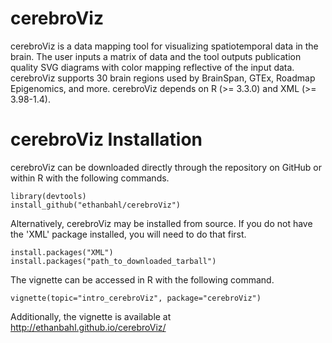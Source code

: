 # cerebroViz
cerebroViz is a data mapping tool for visualizing spatiotemporal
    data in the brain. The user inputs a matrix of data and the tool outputs
    publication quality SVG diagrams with color mapping reflective of the input
    data. cerebroViz supports 30 brain regions used by BrainSpan, GTEx, Roadmap
    Epigenomics, and more. cerebroViz depends on R (>= 3.3.0) and XML (>= 3.98-1.4).

# cerebroViz Installation
cerebroViz can be downloaded directly through the repository on GitHub or within R with the following commands.
```
library(devtools)
install_github("ethanbahl/cerebroViz")
```
Alternatively, cerebroViz may be installed from source. If you do not have the 'XML' package installed, you will need to do that first.
```
install.packages("XML")
install.packages("path_to_downloaded_tarball")
```
The vignette can be accessed in R with the following command.
```
vignette(topic="intro_cerebroViz", package="cerebroViz")
```
Additionally, the vignette is available at http://ethanbahl.github.io/cerebroViz/

